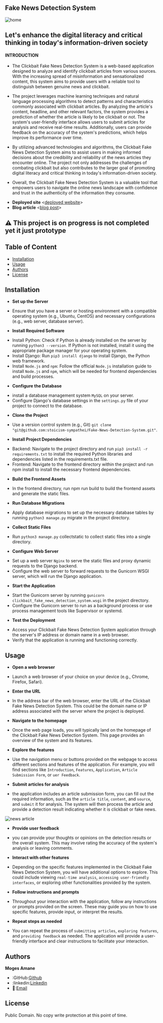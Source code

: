 ## Fake News Detection System
 ![home](https://imgur.com/03BRS1u.png)
 


## Let's enhance the digital literacy and critical thinking in today's information-driven society

#### INTRODUCTION


* The Clickbait Fake News Detection System is a web-based application designed to analyze and identify clickbait articles from various sources. With the increasing spread of misinformation and sensationalized content, this system aims to provide users with a reliable tool to distinguish between genuine news and clickbait.

* The project leverages machine learning techniques and natural language processing algorithms to detect patterns and characteristics commonly associated with clickbait articles. By analyzing the article's content, headline, and other relevant factors, the system provides a prediction of whether the article is likely to be clickbait or not.
The system's user-friendly interface allows users to submit articles for analysis and receive real-time results. Additionally, users can provide feedback on the accuracy of the system's predictions, which helps improve its performance over time.

* By utilizing advanced technologies and algorithms, the Clickbait Fake News Detection System aims to assist users in making informed decisions about the credibility and reliability of the news articles they encounter online. The project not only addresses the challenges of combating clickbait but also contributes to the larger goal of promoting digital literacy and critical thinking in today's 
information-driven society.  

* Overall, the Clickbait Fake News Detection System is a valuable tool that empowers users to navigate the online news landscape with confidence and trust in the authenticity of the information they consume.

- **Deployed site** <[deployed website](https://stoicism-sympathei.github.io/Fake-News-Detection-System/)>
- **Blog article** <[blog post](https://medium.com/@mogesanonymous/fake-news-detection-system-79b858ec4f4e)> 
## ⚠ This project is on progress is not completed yet it just prototype 
## Table of Content
* [Installation](#installation)
* [Usage](#usage)
* [Authors](#authors)
* [License](#license)

## Installation
-	**Set up the Server**
*	Ensure that you have a server or hosting environment with a compatible operating system (e.g., Ubuntu, CentOS) and necessary configurations (e.g., web server, database server).
- **Install Required Software**
*	Install Python: Check if Python is already installed on the server by running `python3 --version`. If Python is not installed, install it using the appropriate package manager for your operating system.
*	Install Django: Run `pip3 install django` to install Django, the Python web framework.
*	Install `Node.js` and `npm`: Follow the official `Node.js` installation guide to install `Node.js` and `npm`, which will be needed for frontend dependencies and build processes.
- **Configure the Database**
*	install a database management system `MySQL` on your server.
*	Configure Django's database settings in the `settings.py` file of your project to connect to the database.
-	**Clone the Project**
*	Use a version control system (e.g., Git) `git clone "git@github.com:stoicism-sympathei/Fake-News-Detection-System.git"`.
-	**Install Project Dependencies**
*	Backend: Navigate to the project directory and run `pip3 install -r requirements.txt` to install the required Python libraries and dependencies listed in the requirements.txt file.
*	Frontend: Navigate to the frontend directory within the project and run npm install to install the necessary frontend dependencies.
-	**Build the Frontend Assets**
*	In the frontend directory, run npm run build to build the frontend assets and generate the static files.
- **Run Database Migrations**
*	Apply database migrations to set up the necessary database tables by running `python3 manage.py` migrate in the project directory.
- **Collect Static Files**
*	Run `python3 manage.py` collectstatic to collect static files into a single directory.
- **Configure Web Server**
*	Set up a web server `Nginx` to serve the static files and proxy dynamic requests to the Django backend.
*	Configure the web server to forward requests to the Gunicorn WSGI server, which will run the Django application.
- **Start the Application**
*	Start the Gunicorn server by running `gunicorn clickbait_fake_news_detection_system.wsgi` in the project directory.
*	Configure the Gunicorn server to run as a background process or use process management tools like Supervisor or systemd.
-	**Test the Deployment**
*	Access your Clickbait Fake News Detection System application through the server's IP address or domain name in a web browser.
*	Verify that the application is running and functioning correctly.

## Usage
- **Open a web browser** 
*  Launch a web browser of your choice on your device (e.g., Chrome, Firefox, Safari).

- **Enter the URL** 
* In the address bar of the web browser, enter the URL of the Clickbait Fake News Detection System. This could be the domain name or IP address associated with the server where the project is deployed.

- **Navigate to the homepage**
*  Once the web page loads, you will typically land on the homepage of the Clickbait Fake News Detection System. This page provides an overview of the system and its features.

- **Explore the features** 
*  Use the navigation menu or buttons provided on the webpage to access different sections and features of the application. For example, you will find sections like `Introduction`, `Features`, `Application`, `Article Submission Form`, or `uer Feedback`.

- **Submit articles for analysis** 
* the application includes an article submission form, you can fill out the required information, such as the `article title`, `content`, and `source`, and `submit` it for analysis. The system will then process the article and provide a detection result indicating whether it is clickbait or fake news.

![news article](https://imgur.com/rWj6bLO.png)

- **Provide user feedback** 
* you can provide your thoughts or opinions on the detection results or the overall system. This may involve rating the accuracy of the system's analysis or leaving comments.

- **Interact with other features** 
*  Depending on the specific features implemented in the Clickbait Fake News Detection System, you will have additional options to explore. This could include viewing `real-time analysis`, `accessing user-friendly interfaces`, or exploring other functionalities provided by the system.

- **Follow instructions and prompts** 
* Throughout your interaction with the application, follow any instructions or prompts provided on the screen. These may guide you on how to use specific features, provide input, or interpret the results.

- **Repeat steps as needed** 
* You can repeat the process of `submitting articles`, `exploring features`, and `providing feedback` as needed. The application will provide a user-friendly interface and clear instructions to facilitate your interaction.

## Authors
 **Moges Amane**
* :GitHub:[Github](https://github.com/stoicism-sympathei)
* :linkedin:[Linkedin](https://www.linkedin.com/feed/)
* 📧:[Email](https://mogesanonymous@gmail.com)
   


## License
Public Domain. No copy write protection at this point of time.




